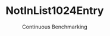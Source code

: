 ---
layout: default
title: NotInList1024Entry
subtitle: Continuous Benchmarking
selected: In
expanded: Benchmarking
benchmark: /individual_results/NotInList1024Entry.html
---
